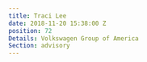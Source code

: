 ```yaml
---
title: Traci Lee
date: 2018-11-20 15:38:00 Z
position: 72
Details: Volkswagen Group of America
Section: advisory
---
```


